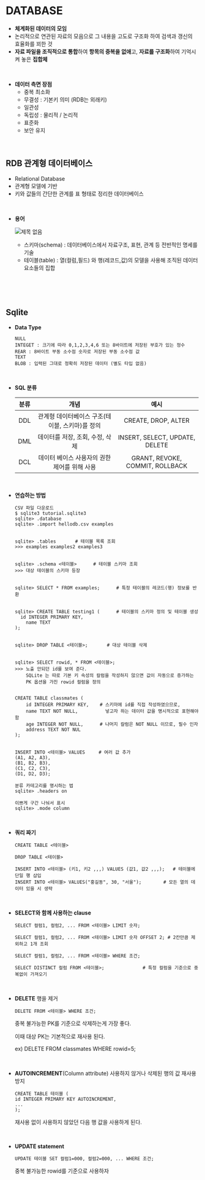 # DATABASE 

- **체계화된 데이터의 모임**
- 논리적으로 연관된 자료의 모음으로 그 내용을 고도로 구조화 하여 검색과 갱신의 효율화를 꾀한 것
- **자료 파일을 조직적으로 통합**하여 **항목의 중복을 없애**고, **자료를 구조화**하여 기억시켜 놓은 **집합체**

<br>

- **데이터 측면 장점**
  - 중복 최소화
  - 무결성 : 기본키 의미 (RDB는 외래키)
  - 일관성 
  - 독립성 : 물리적 / 논리적
  - 표준화
  - 보안 유지

<br>

## RDB 관계형 데이터베이스

- Relational Database
- 관계형 모델에 기반
- 키와 값들의 간단한 관계를 표 형태로 정리한 데이터베이스

<br>

- **용어**

  ![제목 없음](https://user-images.githubusercontent.com/89068148/158102342-079a2fde-6346-4b35-941b-ec0d84a48b2b.png)

  - 스키마(schema) : 데이터베이스에서 자료구조, 표현, 관계 등 전반적인 명세를 기술
  - 테이블(table) : 열(컬럼,필드) 와 행(레코드,값)의 모델을 사용해 조직된 데이터 요소들의 집합

<br>

<br>

<br>

## Sqlite

- **Data Type**

  ```
  NULL
  INTEGET : 크기에 따라 0,1,2,3,4,6 또는 8바이트에 저장된 부호가 있는 정수
  REAR : 8바이트 부동 소수점 숫자로 저장된 부동 소수점 값
  TEXT
  BLOB : 입력된 그대로 정확히 저장된 데이터 (별도 타입 없음)
  ```

<br>

- **SQL 분류**

  | 분류 |                      개념                       |              예시               |
  | :--: | :---------------------------------------------: | :-----------------------------: |
  | DDL  | 관계형 데이터베이스 구조(테이블, 스키마)를 정의 |       CREATE, DROP, ALTER       |
  | DML  |         데이터를 저장, 조회, 수정, 삭제         | INSERT, SELECT, UPDATE, DELETE  |
  | DCL  |  데이터 베이스 사용자의 권한 제어를 위해 사용   | GRANT, REVOKE, COMMIT, ROLLBACK |

<br>

- **연습하는 방법**

  ```sqlite
  CSV 파일 다운로드
  $ sqlite3 tutorial.sqlite3
  sqlite> .database
  sqlite> .import hellodb.csv examples
  
  
  sqlite> .tables       # 테이블 목록 조회
  >>> examples examples2 examples3
  
  
  sqlite> .schema <테이블>      # 테이블 스키마 조회
  >>> 대상 테이블의 스키마 등장
  
  
  sqlite> SELECT * FROM examples;      # 특정 테이블의 레코드(행) 정보를 반환
  
  
  sqlite> CREATE TABLE testing1 (      # 테이블의 스키마 정의 및 테이블 생성
  	id INTEGER PRIMARY KEY,
      name TEXT
  );
  
  
  sqlite> DROP TABLE <테이블>;       # 대상 테이블 삭제
  
  
  sqlite> SELECT rowid, * FROM <테이블>;
  >>> 노출 안되던 id를 보여 준다.
      SQLite 는 따로 기본 키 속성의 칼럼을 작성하지 않으면 값이 자동으로 증가하는
      PK 옵션을 가진 rowid 컬럼을 정의
      
      
  CREATE TABLE classmates (
      id INTEGER PRIMARY KEY,    # 스키마에 id를 직접 작성하였으므로, 
      name TEXT NOT NULL,          넣고자 하는 데이터 값을 명시적으로 표현해야 함
      age INTEGER NOT NULL,      # 나머지 칼럼은 NOT NULL 이므로, 필수 인자
      address TEXT NOT NUL
  );
  
  
  INSERT INTO <테이블> VALUES     # 여러 값 추가
  (A1, A2, A3),
  (B1, B2, B3),
  (C1, C2, C3),
  (D1, D2, D3);
  ```

  ```sqlite
  분류 카테고리를 명시하는 법
  sqlite> .headers on
  
  이쁘게 구간 나눠서 표시
  sqlite> .mode column
  ```

<br>

- **쿼리 짜기**

  ```sqlite
  CREATE TABLE <테이블>
  
  DROP TABLE <테이블>
  
  INSERT INTO <테이블> (키1, 키2 ,,,) VALUES (값1, 값2 ,,,);   # 테이블에 단일 행 삽입
  INSERT INTO <테이블> VALUES("홍길동", 30, "서울");        # 모든 열의 데이터 있을 시 생략
  ```

<br>

- **SELECT와 함께 사용하는 clause**

  ```sqlite
  SELECT 컬럼1, 컬럼2, ... FROM <테이블> LIMIT 숫자;
  
  SELECT 컬럼1, 컬럼2, ... FROM <테이블> LIMIT 숫자 OFFSET 2; # 2칸만큼 제외하고 1개 조회
  
  SELECT 컬럼1, 컬럼2, ... FROM <테이블> WHERE 조건;
  
  SELECT DISTINCT 컬럼 FROM <테이블>;              # 특정 컬럼을 기준으로 중복없이 가져오기
  ```

<br>

- **DELETE**  행을 제거

  ```sqlite
  DELETE FROM <테이블> WHERE 조건;
  ```

  중복 불가능한 PK를 기준으로 삭제하는게 가장 좋다.

  이때 대상 PK는 기본적으로 재사용 된다.

  ex) DELETE FROM classmates WHERE rowid=5;

<br>

- **AUTOINCREMENT**(Column attribute) 사용하지 않거나 삭제된 행의 값 재사용 방지

  ```sqlite
  CREATE TABLE 테이블 (
  id INTEGER PRIMARY KEY AUTOINCREMENT, 
  ...
  );
  ```

  재사용 없이 사용하지 않았던 다음 행 값을 사용하게 된다.

<br>

- **UPDATE statement**

  ```sqlite
  UPDATE 테이블 SET 컬럼1=000, 컬럼2=000, ... WHERE 조건;
  ```

  중복 불가능한 rowid를 기준으로 사용하자
